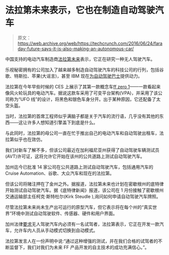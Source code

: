 # 法拉第未来表示，它也在制造自动驾驶汽车

> 原文：<https://web.archive.org/web/https://techcrunch.com/2016/06/24/faraday-future-says-it-is-also-making-an-autonomous-car/>

中国支持的电动汽车制造商[法拉第未来](https://web.archive.org/web/20230316040625/http://www.ff.com/)表示，它正在研究一种无人驾驶汽车。

乐视秘密拥有的公司加入了越来越多制造自动驾驶汽车的科技公司的行列，包括谷歌、特斯拉、苹果(大谣言)，甚至 IBM 现在[为自动驾驶巴士](https://web.archive.org/web/20230316040625/https://techcrunch.com/2016/06/16/ibms-watson-makes-a-move-into-self-driving-cars-with-olli-a-minibus-from-local-motors/)提供动力。

法拉第在今年早些时候的 CES 上展示了其第一款概念车[ff zero 1](https://web.archive.org/web/20230316040625/https://techcrunch.com/2016/01/04/faraday-future-unveils-the-ffzero1-concept-car-a-modular-vehicle-that-can-switch-out-parts/)——一款看起来像风火轮玩具的电动汽车。据说这款车采用了可变平台架构(VPA)，并采用了该公司称为“UFO 线”的设计，将黑色和银色车身分开。出于某种原因，它还配备了太空头盔。

当时，法拉第的首席工程师似乎满脑子都是关于汽车的流行语，几乎没有其他的东西——这让许多人想知道引擎盖下到底是什么。

与此同时，法拉第的母公司一直在忙于推出自己的电动汽车和自动驾驶出租车，法拉第似乎也在效仿。

我们对新车了解不多，但该公司最近在加利福尼亚州获得了自动驾驶车辆测试员(AVT)许可证，这将允许它开始在该州的公共道路上测试自动驾驶汽车。

加州迄今已批准 14 家公司在公共道路上测试自动驾驶汽车，包括通用汽车的 Cruise Automation、谷歌、大众汽车和现在的法拉第。

但该公司将赌注押在了金州之外。据报道，法拉第未来也计划在密歇根州的底特律开始测试自动驾驶汽车。据《底特律新闻》报道，该公司在 1 月份接触了密歇根州交通运输部主任柯克·斯特杜尔(Kirk Steudle ),询问如何申请自动驾驶汽车牌照。

尽管法拉第未来尚未生产出可运行的原型汽车，但它表示将在每个州的“真实世界”环境中测试自动驾驶软件、传感器、硬件和用户界面。

加州法律[要求](https://web.archive.org/web/20230316040625/https://www.dmv.ca.gov/portal/dmv/detail/vr/autonomous/testing)无人驾驶汽车内必须有一名试驾者，法拉第表示，它正在开发一款汽车，允许车内人员从手动模式切换到自动模式。

法拉第发言人在一份声明中说:“通过这种增强的测试，并在我们合格的试驾者的不断监督下，我们对我们为未来 FF 产品开发的自主技术的成功充满信心。”。